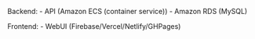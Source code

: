 Backend:
    - API (Amazon ECS (container service))
    - Amazon RDS (MySQL)

Frontend:
    - WebUI (Firebase/Vercel/Netlify/GHPages)
